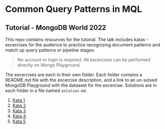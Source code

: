 # Common Query Patterns in MQL
## Tutorial - MongoDB World 2022

This repo contains resources for the tutorial.
The talk includes katas - excercises for the audience to practice recognizing document patterns and match up query patterns or pipeline stages.

> No account or login is required. 
> All excercises can be performed directly on Mongo Playground.

The excercises are each in their own folder. Each folder contains a README.md file with the excercise description, and a link to an un-solved MongoDB Playground with the dataaset for the excercise.
Solutions are in each folder in a file named `solution.md`.
1. [Kata 1](kata1/)
1. [Kata 2](kata2/)
1. [Kata 3](kata3/)
1. [Kata 4](kata4/)
1. [Kata 5](kata5/)
